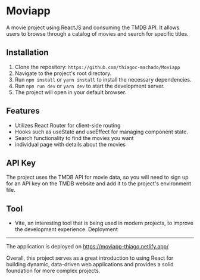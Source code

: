 # Moviapp
A movie project using ReactJS and consuming the TMDB API. It allows users to browse through a catalog of movies and search for specific titles.

## Installation

1. Clone the repository: `https://github.com/thiagoc-machado/Moviapp`
2. Navigate to the project's root directory.
3. Run `npm install` or `yarn install` to install the necessary dependencies.
4. Run `npm run dev` or `yarn dev` to start the development server.
5. The project will open in your default browser.

## Features
- Utilizes React Router for client-side routing
- Hooks such as useState and useEffect for managing component state.
- Search functionality to find the movies you want
- individual page with details about the movies

## API Key
The project uses the TMDB API for movie data, so you will need to sign up for an API key on the TMDB website and add it to the project's environment file.

## Tool
- Vite, an interesting tool that is being used in modern projects, to improve the development experience.
Deployment
----------

The application is deployed on <https://moviapp-thiago.netlify.app/>

Overall, this project serves as a great introduction to using React for building dynamic, data-driven web applications and provides a solid foundation for more complex projects.
